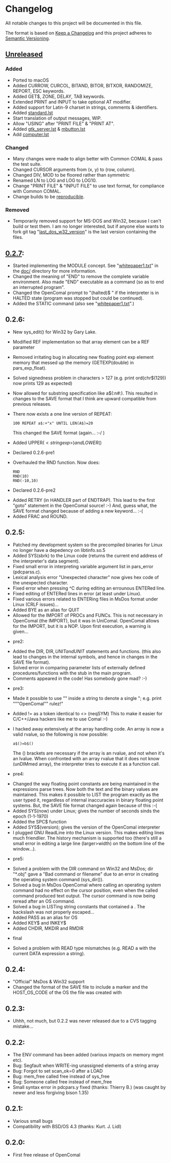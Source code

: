 # Changelog
All notable changes to this project will be documented in this file.

The format is based on [Keep a Changelog](http://keepachangelog.com/en/1.0.0/)
and this project adheres to [Semantic Versioning](http://semver.org/spec/v2.0.0.html).

## [Unreleased]
### Added
- Ported to macOS
- Added CURROW, CURCOL, BITAND, BITOR, BITXOR, RANDOMIZE, REPORT, ESC
  keywords.
- Added GET$, ZONE, DELAY, TAB keywords.
- Extended PRINT and INPUT to take optional AT modifier.
- Added support for Latin-9 charset in strings, comments & identifiers.
- Added [standard.lst](../samples/examples/standard.lst)
- Start translation of output messages, WIP.
- Allow "USING" after "PRINT FILE" & "PRINT AT".
- Added [gtk_server.lst](../samples/examples/gtk_server.lst) & [mbutton.lst](../samples/examples/mbutton.lst)
- Add [computer.lst](../samples/examples/computer.lst)

### Changed
- Many changes were made to align better with Common COMAL & pass the test suite.
- Changed CURSOR arguments from (x, y) to (row, column).
- Changed DIV, MOD to be floored rather than symmetric
- Renamed LN to LOG and LOG to LOG10.
- Change "PRINT FILE" & "INPUT FILE" to use text format, for compliance with Common COMAL.
- Change builds to be [reproducible](https://reproducible-builds.org/).

### Removed
- Temporarily removed support for MS-DOS and Win32, because I can't
  build or test them.
  I am no longer interested, but if anyone else wants to fork
  git tag "[last_dos_w32_version](https://github.com/poldy/OpenCOMAL/releases/tag/last_dos_w32_version)" is the
  last version containing the files.

## [0.2.7]:
- Started implementing the MODULE concept. See "[whitepaper1.txt](whitepaper1.txt)"
  in the [doc/](.) directory for more information.
- Changed the meaning of "END" to remove the complete variable
  environment. Also made "END" executable as a command (so as to
  end an interrupted program".
- Changed the OpenComal prompt to "(halted)$ " if the
  interpreter is in HALTED state (program was stopped but could
  be continued).
- Added the STATIC command (also see "[whitepaper1.txt](whitepaper1.txt)".)

## 0.2.6:
- New sys_edit() for Win32 by Gary Lake.
- Modified REF implementation so that array element can be a REF
  parameter
- Removed irritating bug in allocating new floating point exp
  element memory that messed up the memory (GETEXP(double) in
  pars_exp_float).
- Solved signedness problem in characters > 127
  (e.g. print ord(chr$(129)) now prints 129 as expected)
- Now allowed for substring specification like
  a$(:n#:). This resulted in changes to the SAVE format that I
  think are upward compatible from previous releases.
- There now exists a one line version of REPEAT:

      100 REPEAT a$:+"x" UNTIL LEN(A$)=20

  This changed the SAVE format (again... :-/ )
- Added UPPER$(<stringexp>) and LOWER$(<stringexp>)
* Declared 0.2.6-pre1
- Overhauled the RND function. Now does:

      RND 
      RND(10)
      RND(-10,10)

* Declared 0.2.6-pre2
- Added RETRY (in HANDLER part of ENDTRAP). This lead to the
  first "goto" statement in the OpenComal source! :-)
  And, guess what, the SAVE format changed because of adding a
  new keyword...  :-(
- Added FRAC and ROUND.

## 0.2.5:
- Patched my development system so the precompiled binaries for Linux
  no longer have a depedency on libtinfo.so.5
- Added SYS(sbrk) to the Linux code (returns the current end 
  address of the interpreter's data segment).
- Fixed small error in interpreting variable argument list in
  pars_error (pdcparss.c).
- Lexical analysis error "Unexpected character" now gives hex
  code of the unexpected character.
- Fixed error when pressing ^C during editing an errounous
  ENTERed line.
- Fixed editing of ENTERed lines in error (at least under Linux).
- Fixed various errors related to ENTERing files in MsDos format
  under Linux (CRLF issues)...
- Added BYE as an alias for QUIT
- Allowed for the IMPORT of PROCs and FUNCs. This is not
  necessary in OpenComal (the IMPORT), but it was in UniComal.
  OpenComal allows for the IMPORT, but it is a NOP. Upon first
  execution, a warning is given...
* pre2:
- Added the DIR, DIR$, UNIT and UNIT$ statements and functions.
  (this also lead to changes in the internal symbols, and hence
  in changes in the SAVE file format).
- Solved error in comparing parameter lists of externally
  defined procedures/functions with the stub in the main
  program.
- Comments appeared in the code! Has somebody gone mad? :-)
* pre3:
- Made it possible to use "" inside a string to denote a single
  "; e.g. print """OpenComal"" rulez!"
- Added != as a token identical to <> (neqSYM)
  This to make it easier for C/C++/Java hackers like me to use
  Comal :-)
- I hacked away extensively at the array handling code. An array
  is now a valid rvalue, so the following is now possible:

      a$()=b$()

  The () brackets are necessary if the array is an rvalue, and
  not when it's an lvalue.
  When confronted with an array rvalue that it does not know
  (unDIMmed array), the interpreter tries to execute it as a
  function call.
* pre4:
- Changed the way floating point constants are being maintained
  in the expressions parse trees. Now both the text and the
  binary values are maintained. This makes it possible to LIST
  the program exactly as the user typed it, regardless of internal
  inaccuracies in binary floating point systems.
  But, the SAVE file format changed again because of this :-(
- Added SYS(now) under Linux; gives the number of seconds sinds 
  the epoch (1-1-1970)
- Added the SPC$ function
- Added SYS$(version); gives the version of the OpenComal 
  interpreter
- I plugged GNU ReadLine into the Linux version. This makes 
  editing lines much friendlier. The history mechanism is 
  supported too (there's still a small error in editing a large 
  line (larger>width) on the bottom line of the window...).
* pre5:
- Solved a problem with the DIR command on Win32 and MsDos; 
  dir "*.obj" gave a "Bad command or filename" due to an error
  in creating the operating system command (sys_dir()).
- Solved a bug in MsDos OpenComal where calling an operating system
  command had no effect on the cursor position, even when the
  called command produced text output. The cursor command is now 
  being reread after an OS command.
- Solved a bug in LISTing string constants that contained a \. The
  backslash was not properly escaped...
- Added PASS as an alias for OS
- Added KEY$ and INKEY$
- Added CHDIR, MKDIR and RMDIR
* final
- Solved a problem with READ type mismatches (e.g. READ a with 
  the current DATA expression a string).

## 0.2.4:
- "Official" MsDos & Win32 support
- Changed the format of the SAVE file to include a marker and
  the HOST_OS_CODE of the OS the file was created with

## 0.2.3:
- Uhhh, not much, but 0.2.2 was never released due to a CVS tagging
  mistake...

## 0.2.2:
- The ENV command has been added (various impacts on memory mgmt etc).
- Bug: Segfault when WRITE-ing unassigned elements of a string array
- Bug: Forgot to set scan_ok=0 after a LOAD
- Bug: mem_free called free instead of sys_free
- Bug: Someone called free instead of mem_free
- Small syntax error in pdcpars.y fixed (thanks: Thierry B.)
  (was caught by newer and less forgiving bison 1.35)

## 0.2.1:
- Various small bugs
- Compatibility with BSD/OS 4.3 (thanks: Kurt. J. Lidl)

## 0.2.0:
- First free release of OpenComal

[Unreleased]: https://github.com/poldy/OpenCOMAL/compare/v0.2.7-pre1...HEAD
[0.2.7]: https://github.com/poldy/OpenCOMAL/compare/v0.2.6...v0.2.7

